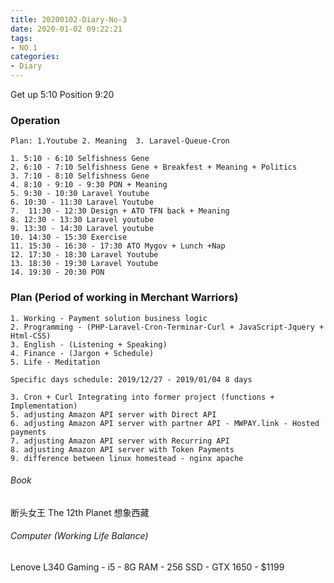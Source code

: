 ```yaml
---
title: 20200102-Diary-No-3
date: 2020-01-02 09:22:21
tags:
- NO.1
categories:
- Diary
---
```

Get up 5:10 Position 9:20  

### Operation

	Plan: 1.Youtube	2. Meaning	3. Laravel-Queue-Cron		

	1. 5:10 - 6:10 Selfishness Gene
	2. 6:10 - 7:10 Selfishness Gene + Breakfest + Meaning + Politics
	3. 7:10 - 8:10 Selfishness Gene
	4. 8:10 - 9:10 - 9:30 PON + Meaning
	5. 9:30 - 10:30 Laravel Youtube
	6. 10:30 - 11:30 Laravel Youtube
	7.  11:30 - 12:30 Design + ATO TFN back + Meaning
	8. 12:30 - 13:30 Laravel youtube
	9. 13:30 - 14:30 Laravel youtube
	10. 14:30 - 15:30 Exercise
	11. 15:30 - 16:30 - 17:30 ATO Mygov + Lunch +Nap
	12. 17:30 - 18:30 Laravel Youtube
	13. 18:30 - 19:30 Laravel Youtube
	14. 19:30 - 20:30 PON

	


### Plan (Period of working in Merchant Warriors)
	1. Working - Payment solution business logic
	2. Programming - (PHP-Laravel-Cron-Terminar-Curl + JavaScript-Jquery + Html-CSS)
	3. English - (Listening + Speaking) 
	4. Finance - (Jargon + Schedule)
	5. Life - Meditation  

	Specific days schedule: 2019/12/27 - 2019/01/04 8 days

	3. Cron + Curl Integrating into former project (functions + Implementation)
	5. adjusting Amazon API server with Direct API
	6. adjusting Amazon API server with partner API - MWPAY.link - Hosted payments
	7. adjusting Amazon API server with Recurring API
	8. adjusting Amazon API server with Token Payments
	9. difference between linux homestead - nginx apache 

###### Book	
断头女王
The 12th Planet
想象西藏

###### Computer (Working Life Balance) 
Lenove L340 Gaming - i5 - 8G RAM - 256 SSD - GTX 1650 - $1199  


